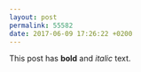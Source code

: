```yaml
---
layout: post
permalink: 55582
date: 2017-06-09 17:26:22 +0200
---
```


<p>This post has <b>bold</b> and <i>italic</i> text.</p>
